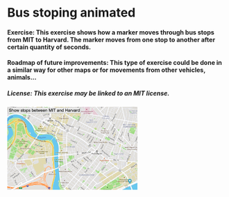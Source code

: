 # Bus stoping animated
#### Exercise: This exercise shows how a marker moves through bus stops from MIT to Harvard. The marker moves from one stop to another after certain quantity of seconds.
#### Roadmap of future improvements: This type of exercise could be done in a similar way for other maps or for movements from other vehicles, animals...
##### License: This exercise may be linked to an MIT license.
<img src= "Map.png" width='300'/>
